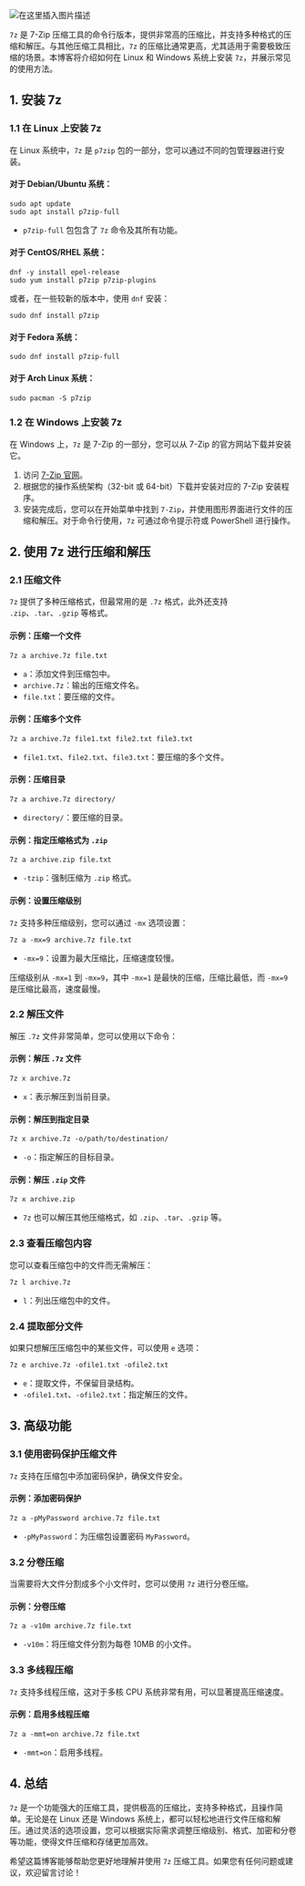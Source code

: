 

![在这里插入图片描述](https://i-blog.csdnimg.cn/direct/c59c136ab0af48649f8c227ad909aab0.png)





`7z` 是 7-Zip 压缩工具的命令行版本，提供非常高的压缩比，并支持多种格式的压缩和解压。与其他压缩工具相比，`7z` 的压缩比通常更高，尤其适用于需要极致压缩的场景。本博客将介绍如何在 Linux 和 Windows 系统上安装 `7z`，并展示常见的使用方法。

## 1. 安装 7z

### 1.1 在 Linux 上安装 7z

在 Linux 系统中，`7z` 是 `p7zip` 包的一部分，您可以通过不同的包管理器进行安装。

#### 对于 Debian/Ubuntu 系统：

```
sudo apt update
sudo apt install p7zip-full
```

- `p7zip-full` 包包含了 `7z` 命令及其所有功能。

#### 对于 CentOS/RHEL 系统：

```
dnf -y install epel-release
sudo yum install p7zip p7zip-plugins
```

或者，在一些较新的版本中，使用 `dnf` 安装：

```
sudo dnf install p7zip
```

#### 对于 Fedora 系统：

```
sudo dnf install p7zip-full
```

#### 对于 Arch Linux 系统：

```
sudo pacman -S p7zip
```

### 1.2 在 Windows 上安装 7z

在 Windows 上，`7z` 是 7-Zip 的一部分，您可以从 7-Zip 的官方网站下载并安装它。

1. 访问 [7-Zip 官网](https://www.7-zip.org/)。
2. 根据您的操作系统架构（32-bit 或 64-bit）下载并安装对应的 7-Zip 安装程序。
3. 安装完成后，您可以在开始菜单中找到 `7-Zip`，并使用图形界面进行文件的压缩和解压。对于命令行使用，`7z` 可通过命令提示符或 PowerShell 进行操作。

## 2. 使用 7z 进行压缩和解压

### 2.1 压缩文件

`7z` 提供了多种压缩格式，但最常用的是 `.7z` 格式，此外还支持 `.zip`、`.tar`、`.gzip` 等格式。

#### 示例：压缩一个文件

```
7z a archive.7z file.txt
```

- `a`：添加文件到压缩包中。
- `archive.7z`：输出的压缩文件名。
- `file.txt`：要压缩的文件。

#### 示例：压缩多个文件

```
7z a archive.7z file1.txt file2.txt file3.txt
```

- `file1.txt`、`file2.txt`、`file3.txt`：要压缩的多个文件。

#### 示例：压缩目录

```
7z a archive.7z directory/
```

- `directory/`：要压缩的目录。

#### 示例：指定压缩格式为 `.zip`

```
7z a archive.zip file.txt
```

- `-tzip`：强制压缩为 `.zip` 格式。

#### 示例：设置压缩级别

`7z` 支持多种压缩级别，您可以通过 `-mx` 选项设置：

```
7z a -mx=9 archive.7z file.txt
```

- `-mx=9`：设置为最大压缩比，压缩速度较慢。

压缩级别从 `-mx=1` 到 `-mx=9`，其中 `-mx=1` 是最快的压缩，压缩比最低，而 `-mx=9` 是压缩比最高，速度最慢。

### 2.2 解压文件

解压 `.7z` 文件非常简单，您可以使用以下命令：

#### 示例：解压 `.7z` 文件

```
7z x archive.7z
```

- `x`：表示解压到当前目录。

#### 示例：解压到指定目录

```
7z x archive.7z -o/path/to/destination/
```

- `-o`：指定解压的目标目录。

#### 示例：解压 `.zip` 文件

```
7z x archive.zip
```

- `7z` 也可以解压其他压缩格式，如 `.zip`、`.tar`、`.gzip` 等。

### 2.3 查看压缩包内容

您可以查看压缩包中的文件而无需解压：

```
7z l archive.7z
```

- `l`：列出压缩包中的文件。

### 2.4 提取部分文件

如果只想解压压缩包中的某些文件，可以使用 `e` 选项：

```
7z e archive.7z -ofile1.txt -ofile2.txt
```

- `e`：提取文件，不保留目录结构。
- `-ofile1.txt`、`-ofile2.txt`：指定解压的文件。

## 3. 高级功能

### 3.1 使用密码保护压缩文件

`7z` 支持在压缩包中添加密码保护，确保文件安全。

#### 示例：添加密码保护

```
7z a -pMyPassword archive.7z file.txt
```

- `-pMyPassword`：为压缩包设置密码 `MyPassword`。

### 3.2 分卷压缩

当需要将大文件分割成多个小文件时，您可以使用 `7z` 进行分卷压缩。

#### 示例：分卷压缩

```
7z a -v10m archive.7z file.txt
```

- `-v10m`：将压缩文件分割为每卷 10MB 的小文件。

### 3.3 多线程压缩

`7z` 支持多线程压缩，这对于多核 CPU 系统非常有用，可以显著提高压缩速度。

#### 示例：启用多线程压缩

```
7z a -mmt=on archive.7z file.txt
```

- `-mmt=on`：启用多线程。

## 4. 总结

`7z` 是一个功能强大的压缩工具，提供极高的压缩比，支持多种格式，且操作简单。无论是在 Linux 还是 Windows 系统上，都可以轻松地进行文件压缩和解压。通过灵活的选项设置，您可以根据实际需求调整压缩级别、格式、加密和分卷等功能，使得文件压缩和存储更加高效。

希望这篇博客能够帮助您更好地理解并使用 `7z` 压缩工具。如果您有任何问题或建议，欢迎留言讨论！
